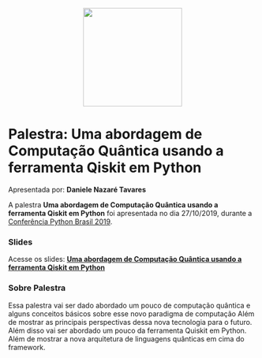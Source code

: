 <p align="center"><img src="../logo_python_brasil_2019-01.svg" width="200"></p>

# Palestra: Uma abordagem de Computação Quântica usando a ferramenta Qiskit em Python
Apresentada por: **Daniele Nazaré Tavares**


A palestra **Uma abordagem de Computação Quântica usando a ferramenta Qiskit em Python** foi apresentada no dia 27/10/2019, durante a [Conferência Python Brasil 2019](http://2019.pythonbrasil.org.br).



### Slides

Acesse os slides: **[Uma abordagem de Computação Quântica usando a ferramenta Qiskit em Python](./pybr2019-daniele-nazare-tavares-uma-abordagem-de-computacao-quantica.pdf)**



### Sobre Palestra
Essa palestra vai ser dado abordado um pouco de computação quântica e alguns conceitos básicos sobre esse novo paradigma de computação Além de mostrar as principais perspectivas dessa nova tecnologia para o futuro. 
Além disso vai ser abordado um pouco da ferramenta Quiskit em Python. Além de mostrar a nova arquitetura de linguagens quânticas em cima do framework.





